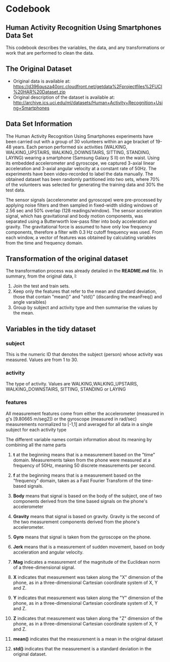 # Codebook
 
## Human Activity Recognition Using Smartphones Data Set 
 This codebook describes the variables, the data, and any transformations or work that are performed to clean the data.
 
## The Original Dataset 
- Original data is available at:   
  https://d396qusza40orc.cloudfront.net/getdata%2Fprojectfiles%2FUCI%20HAR%20Dataset.zip   
- Original description of the dataset is available at: 
  http://archive.ics.uci.edu/ml/datasets/Human+Activity+Recognition+Using+Smartphones 

## Data Set Information
  
The Human Activity Recognition Using Smartphones experiments have been carried out with a group of 30 volunteers within an age bracket of 19-48 years. Each person performed six activities (WALKING, WALKING_UPSTAIRS, WALKING_DOWNSTAIRS, SITTING, STANDING, LAYING) wearing a smartphone (Samsung Galaxy S II) on the waist. Using its embedded accelerometer and gyroscope, we captured 3-axial linear acceleration and 3-axial angular velocity at a constant rate of 50Hz. The experiments have been video-recorded to label the data manually. The obtained dataset has been randomly partitioned into two sets, where 70% of the volunteers was selected for generating the training data and 30% the test data.
 
 The sensor signals (accelerometer and gyroscope) were pre-processed by applying noise filters and then sampled in fixed-width sliding  windows of 2.56 sec and 50% overlap (128 readings/window). The sensor acceleration signal, which has gravitational and body motion components, was separated using a Butterworth low-pass filter into body acceleration and gravity. The gravitational force is assumed to have only low frequency components, therefore a filter with 0.3 Hz cutoff frequency was used. From each window, a vector of features was obtained by calculating variables from the time and frequency domain.
 

## Transformation of the original dataset
The transformation process was already detailed in the **README.md** file. In summary, from the original data, I:

1. Join the test and train sets.
2. Keep only the features that refer to the mean and standard deviation, those that contain "mean()" and "std()" (discarding the meanFreq() and angle varaibles)
3. Group by subject and activity type and then summarise the values by the mean.

## Variables in the tidy dataset

### subject
This is the numeric ID that denotes the subject (person) whose activity was measured. Values are from 1 to 30.

### activity
The type of activity. Values are WALKING,WALKING_UPSTAIRS, WALKING_DOWNSTAIRS, SITTING, STANDING or LAYING

### features 
All measurement features come from either  the accelerometer (measured in g's [9.80665 m/seg2]) or the gyroscope  (measured in rad/sec) measurements normalized to [-1,1] and averaged for all data in a single subject for each activity type

The different variable names contain information about its meaning by combining all the name parts

1. **t** at the beginning means that is a measurement based on the "time" domain. Measurements taken from the phone were measured at a frequency of 50Hz, meaning 50 discrete measurements per second.

2. **f** at the beginning means that is a measurement based on the "frequency" domain, taken as a Fast Fourier Transform of the time-based signals.

3. **Body** means that signal is based on the body of the subject, one of two components derived from the time based signals on the phone's accelerometer

4. **Gravity** means that signal is based on gravity. Gravity is the second of the two measurement components derived from the phone's accelerometer.

5. **Gyro** means that signal is taken from the gyroscope on the phone.

6. **Jerk** means that is a measurement of sudden movement, based on body acceleration and angular velocity.

7. **Mag** indicates a measurement of the magnitude of the Euclidean norm  of a three-dimensional signal.

8. **X** indicates that measurement was taken along the "X" dimension of the phone, as in a three-dimensional Cartesian coordinate system of X, Y and Z.

9. **Y** indicates that measurement was taken along the "Y" dimension of the phone, as in a three-dimensional Cartesian coordinate system of X, Y and Z.

10. **Z** indicates that measurement was taken along the "Z" dimension of the phone, as in a three-dimensional Cartesian coordinate system of X, Y and Z.

11. **mean()** indicates that the measurement is a mean in the original dataset

12. **std()** indicates that the measurement is a standard deviation in the original dataset.